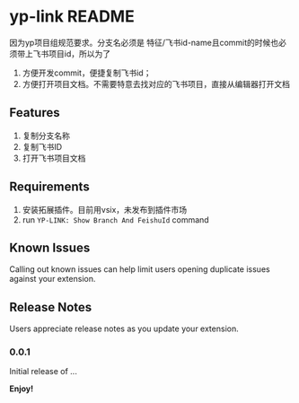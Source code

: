 # yp-link README

因为yp项目组规范要求。分支名必须是 特征/飞书id-name且commit的时候也必须带上飞书项目id，所以为了
1. 方便开发commit，便捷复制飞书id；
2. 方便打开项目文档。不需要特意去找对应的飞书项目，直接从编辑器打开文档

## Features
1. 复制分支名称
2. 复制飞书ID
3. 打开飞书项目文档

## Requirements
1. 安装拓展插件。目前用vsix，未发布到插件市场
2. run `YP-LINK: Show Branch And FeishuId` command

## Known Issues

Calling out known issues can help limit users opening duplicate issues against your extension.

## Release Notes

Users appreciate release notes as you update your extension.

### 0.0.1

Initial release of ...

**Enjoy!**
